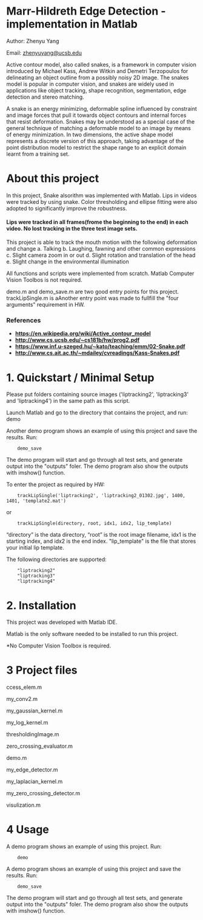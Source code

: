 # Marr-Hildreth Edge Detection - implementation in Matlab


Author: Zhenyu Yang

Email: zhenyuyang@ucsb.edu


Active contour model, also called snakes, is a framework in computer vision introduced by Michael Kass, Andrew Witkin and Demetri Terzopoulos for delineating an object outline from a possibly noisy 2D image. The snakes model is popular in computer vision, and snakes are widely used in applications like object tracking, shape recognition, segmentation, edge detection and stereo matching.

A snake is an energy minimizing, deformable spline influenced by constraint and image forces that pull it towards object contours and internal forces that resist deformation. Snakes may be understood as a special case of the general technique of matching a deformable model to an image by means of energy minimization. In two dimensions, the active shape model represents a discrete version of this approach, taking advantage of the point distribution model to restrict the shape range to an explicit domain learnt from a training set.



# About this project

In this project, Snake alsorithm was implemented with Matlab. Lips in videos were tracked by using snake. Color thresholding and ellipse fitting were also adopted to significantly improve the robustness.

#### Lips were tracked in all frames(frome the beginning to the end) in each video. No lost tracking in the three test image sets.

This project is  able to track the mouth motion with the following deformation and change
    a. Talking
    b. Laughing, fawning and other common expressions
    c. Slight camera zoom in or out
    d. Slight rotation and translation of the head
    e. Slight change in the environmental illumination

All functions and scripts were implemented from scratch. Matlab Computer Vision Toolbos is not required.

demo.m and demo_save.m are two good entry points for this project. trackLipSingle.m is aAnother entry point was made to fullfill the "four arguments" requirement in HW.

### References
* **https://en.wikipedia.org/wiki/Active_contour_model**
* **http://www.cs.ucsb.edu/~cs181b/hw/prog2.pdf**
* **https://www.inf.u-szeged.hu/~kato/teaching/emm/02-Snake.pdf**
* **http://www.cs.ait.ac.th/~mdailey/cvreadings/Kass-Snakes.pdf**

# 1. Quickstart / Minimal Setup

Please put folders containing source images ('liptracking2', 'liptracking3' and 'liptracking4') in the same path as this script.

Launch Matlab and go to the directory that contains the project, and run:
        demo


Another demo program shows an example of using this project and save the results. Run:

        demo_save


The demo program will start and go through all test sets, and generate output into the "outputs" foler. The demo program also show the outputs with imshow() function.


To enter the project as required by HW:

        trackLipSingle('liptracking2', 'liptracking2_01302.jpg', 1400, 1401, 'template2.mat')

or

        trackLipSingle(directory, root, idx1, idx2, lip_template)

“directory” is the data directory, “root” is the root image filename, idx1 is the starting index, and idx2 is the end index. "lip_template" is the file that stores your initial lip template.

The following directories are supported:

        "liptracking2"
        "liptracking3"
        "liptracking4"

# 2. Installation
This project was developed with Matlab IDE. 

Matlab is the only software needed to be installed to run this project.

*No Computer Vision Toolbox is required.

# 3 Project files
ccess_elem.m

my_conv2.m

my_gaussian_kernel.m

my_log_kernel.m

thresholdingImage.m

zero_crossing_evaluator.m

demo.m

my_edge_detector.m

my_laplacian_kernel.m

my_zero_crossing_detector.m

visulization.m

# 4 Usage
A demo program shows an example of using this project. Run:

        demo


A demo program shows an example of using this project and save the results. Run:

        demo_save


The demo program will start and go through all test sets, and generate output into the "outputs" foler. The demo program also show the outputs with imshow() function.

